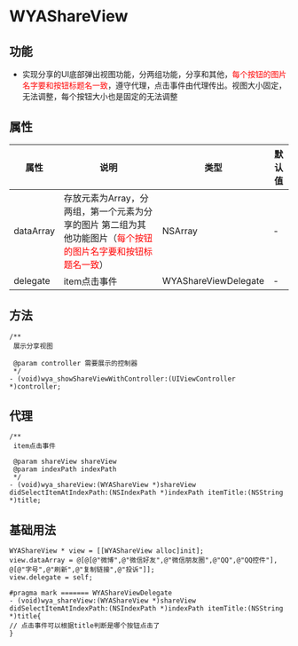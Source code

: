 # WYAShareView

## 功能
- 实现分享的UI底部弹出视图功能，分两组功能，分享和其他，<font color="red">每个按钮的图片名字要和按钮标题名一致</font>，遵守代理，点击事件由代理传出。视图大小固定，无法调整，每个按钮大小也是固定的无法调整

## 属性

属性 | 说明 | 类型 | 默认值 
--- | --- | --- | ----
dataArray | 存放元素为Array，分两组，第一个元素为分享的图片 第二组为其他功能图片（<font color="red">每个按钮的图片名字要和按钮标题名一致</font>）| NSArray | -
delegate | item点击事件 |WYAShareViewDelegate | -

## 方法

```Object-C
/**
 展示分享视图

 @param controller 需要展示的控制器
 */
- (void)wya_showShareViewWithController:(UIViewController *)controller;
```
## 代理

```Object-C
/**
 item点击事件

 @param shareView shareView
 @param indexPath indexPath
 */
- (void)wya_shareView:(WYAShareView *)shareView didSelectItemAtIndexPath:(NSIndexPath *)indexPath itemTitle:(NSString *)title;
```
## 基础用法

```Object-C
WYAShareView * view = [[WYAShareView alloc]init];
view.dataArray = @[@[@"微博",@"微信好友",@"微信朋友圈",@"QQ",@"QQ控件"], @[@"字号",@"刷新",@"复制链接",@"投诉"]];
view.delegate = self;

#pragma mark ======= WYAShareViewDelegate
- (void)wya_shareView:(WYAShareView *)shareView didSelectItemAtIndexPath:(NSIndexPath *)indexPath itemTitle:(NSString *)title{
// 点击事件可以根据title判断是哪个按钮点击了
}
```

